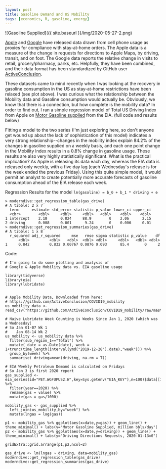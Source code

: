 ```yaml
---
layout: post
title: Gasoline Demand and US Mobility
tags: [economics, R, gasoline, energy]
---
```


![Gasoline Supplied]({{ site.baseurl }}/img/2020-05-27-2.png)

[Apple](https://www.apple.com/covid19/mobility) and [Google](https://www.google.com/covid19/mobility/) have released data drawn from cell phone usage as proxies for compliance with stay-at-home orders. The Apple data is a measure of the change in requests for directions to Apple Maps, by driving, transit, and on foot. The Google data reports the relative change in visits to retail, grocery/pharmacy, parks, etc. Helpfully, they have been combined, and their data format has been standardized by GitHub user [ActiveConclusion](https://github.com/ActiveConclusion). 

These datasets came to mind recently when I was looking at the recovery in gasoline consumption in the US as stay-at-home restrictions have been relaxed (see plot above). I was curious what the relationship between the Mobility data and Gasoline consumption would actually be. Obviously, we know that there is a connection, but how complete is the mobility data? In order to find out, I ran a simple regression model of Total US Driving Index from Apple on [Motor Gasoline supplied](https://www.eia.gov/opendata/qb.php?category=401676&sdid=PET.WGFUPUS2.W) from the EIA.  (full code and results below)


Fitting a model to the two series (I'm just exploring here, so don't anyone get wound up about the lack of sophistication of this model) indicates a very strong relationship--changes in the mobility index explain 84.2% of the changes in gasoline supplied on a weekly basis, and each one point change in the Mobility Index results in a 0.8% change in gasoline usage. These results are also very highly statistically significant. What is the practical implication? As Apple is releasing its data each day, whereas the EIA data is released only weekly, with a five day lag (each Wednesday's release is for the week ended the previous Friday). Using this quite simple model, it would permit an analyst to create potentially more accurate forecasts of gasoline consumption ahead of the EIA release each week.

Regression Results for the model `ln(gasoline) = b_0 + b_1 * driving + e`
```
> moderndive::get_regression_table(gas_drive)
# A tibble: 2 x 7
  term      estimate std_error statistic p_value lower_ci upper_ci
  <chr>        <dbl>     <dbl>     <dbl>   <dbl>    <dbl>    <dbl>
1 intercept    2.10      0.024     88.9        0    2.06      2.15
2 driving      0.008     0.001      9.24       0    0.006     0.01
> moderndive::get_regression_summaries(gas_drive)
# A tibble: 1 x 8
  r_squared adj_r_squared     mse   rmse sigma statistic p_value    df
      <dbl>         <dbl>   <dbl>  <dbl> <dbl>     <dbl>   <dbl> <dbl>
1     0.842         0.832 0.00767 0.0876 0.093      85.4       0     2
```

Code:
```
# I'm going to do some plotting and analysis of 
# Google & Apple Mobility data vs. EIA gasoline usage

library(tidyverse)
library(eia)
library(lubridate)


# Apple Mobility Data, Downloaded from here:
# https://github.com/ActiveConclusion/COVID19_mobility
us_mobility_data <- read_csv("https://github.com/ActiveConclusion/COVID19_mobility/raw/master/summary_reports/summary_report_US.csv")

# Naive Lubridate Week Counting is Weeks Since Jan 1, 2020 (which was a Wednesday) 
# So Jan 01-07 Wk 1
#    Jan 08-14 Wk 2
us_mobility <- us_mobility_data %>%
  filter(sub_region_1=="Total") %>%
  mutate( date = as.Date(date), week = 1+trunc(time_length(interval(ymd("2019-12-28"),date),"week"))) %>%
  group_by(week) %>%
  summarise( driving=mean(driving, na.rm = T)) 

# EIA Weekly Petroleum Demand is calculated on Fridays
# So Jan 3 is first 2020 report
gas_supplied <- eia_series(id="PET.WGFUPUS2.W",key=Sys.getenv("EIA_KEY"),n=100)$data[[1]] %>%
  filter(year==2020) %>%
  rename(gas = value) %>%
  mutate(gas = gas/1000)

mobility_gas <- gas_supplied %>%
  left_join(us_mobility,by="week") %>%
  mutate(lngas = log(gas))

p1 <- mobility_gas %>% ggplot(aes(x=date,y=gas)) + geom_line() + theme_minimal() + labs(y="Motor Gasoline Supplied, million bbls/day")
p2 <- mobility_gas %>% ggplot(aes(x=date,y=driving)) + geom_line() + theme_minimal() + labs(y="Driving Directions Requests, 2020-01-13=0")

gridExtra::grid.arrange(p1,p2,ncol=2)

gas_drive <- lm(lngas ~ driving, data=mobility_gas)
moderndive::get_regression_table(gas_drive)
moderndive::get_regression_summaries(gas_drive)
```


